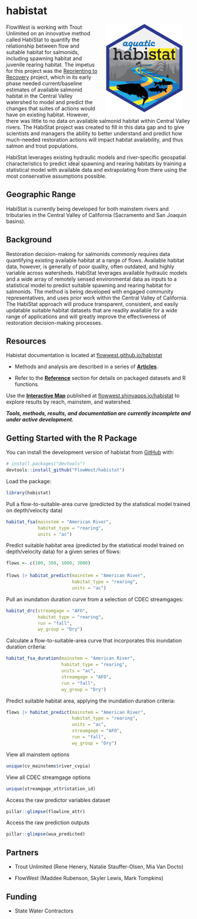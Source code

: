 
# habistat
<!-- rebuild logo using pkgdown::build_favicons(overwrite=T) -->

<!-- badges: start -->
<!-- badges: end -->

<img src="man/figures/logo-480.png" align="right" alt="habistat" style="height: 240px; margin: 0px 24px">

FlowWest is working with Trout Unlimited on an innovative method called HabiStat to quantify the relationship between flow and suitable habitat for salmonids, including spawning habitat and juvenile rearing habitat. The impetus for this project was the [Reorienting to Recovery](https://csamp.baydeltalive.com/recovery/reorienting-to-recovery) project, which in its early phase needed current/baseline estimates of available salmonid habitat in the Central Valley watershed to model and predict the changes that suites of actions would have on existing habitat. However, there was little to no data on available salmonid habitat within Central Valley rivers. The HabiStat project was created to fill in this data gap and to give scientists and managers the ability to better understand and predict how much-needed restoration actions will impact habitat availability, and thus salmon and trout populations.

HabiStat leverages existing hydraulic models and river-specific geospatial characteristics to predict ideal spawning and rearing habitats by training a statistical model with available data and extrapolating from there using the most conservative assumptions possible.

## Geographic Range

HabiStat is currently being developed for both mainstem rivers and tributaries in the Central Valley of California (Sacramento and San Joaquin basins).

## Background

Restoration decision-making for salmonids commonly requires data quantifying existing available  habitat at a range of flows. Available habitat data, however,  is generally of poor quality, often outdated, and highly variable across watersheds. HabiStat leverages available hydraulic models and a wide array of remotely sensed environmental data as inputs to a statistical model to predict suitable spawning and rearing habitat for salmonids. The method is being developed with engaged community representatives, and uses prior work within the Central Valley of California. The HabiStat approach will produce transparent, consistent, and easily updatable suitable habitat datasets that are readily available for a wide range of applications and will greatly improve the effectiveness of restoration decision-making processes.

## Resources

Habistat documentation is located at [flowwest.github.io/habistat](https://flowwest.github.io/habistat)

  * Methods and analysis are described in a series of **[Articles](https://flowwest.github.io/habistat/articles/index.html)**.

  * Refer to the **[Reference](https://flowwest.github.io/habistat/reference)** section for details on packaged datasets and R functions. 

Use the **[Interactive Map](https://flowwest.shinyapps.io/habistat)** published at [flowwest.shinyapps.io/habistat](https://flowwest.shinyapps.io/habistat) to explore results by reach, mainstem, and watershed.

***Tools, methods, results, and documentation are currently incomplete and under active development.***

## Getting Started with the R Package

You can install the development version of habistat from [GitHub](https://github.com/) with:

``` r
# install.packages("devtools")
devtools::install_github("FlowWest/habistat")
```

Load the package:

``` r
library(habistat)
```

Pull a flow-to-suitable-area curve (predicted by the statistical model trained on depth/velocity data)
``` r
habitat_fsa(mainstem = "American River", 
            habitat_type = "rearing",
            units = "ac")
```

Predict suitable habitat area (predicted by the statistical model trained on depth/velocity data) for a given series of flows:

``` r
flows <- c(100, 300, 1000, 3000)

flows |> habitat_predict(mainstem = "American River", 
                         habitat_type = "rearing",
                         units = "ac")
```

Pull an inundation duration curve from a selection of CDEC streamgages:

``` r
habitat_drc(streamgage = "AFO",
            habitat_type = "rearing",
            run = "fall",
            wy_group = "Dry")
```

Calculate a flow-to-suitable-area curve that incorporates this inundation duration criteria:

``` r
habitat_fsa_duration(mainstem = "American River", 
                     habitat_type = "rearing",
                     units = "ac",
                     streamgage = "AFO",
                     run = "fall",
                     wy_group = "Dry")
```

Predict suitable habitat area, applying the inundation duration criteria:

``` r
flows |> habitat_predict(mainstem = "American River", 
                         habitat_type = "rearing",
                         units = "ac",
                         streamgage = "AFO",
                         run = "fall",
                         wy_group = "Dry")
```

View all mainstem options

``` r
unique(cv_mainstems$river_cvpia)
```

View all CDEC streamgage options

``` r
unique(streamgage_attr$station_id)

```

Access the raw predictor variables dataset

``` r
pillar::glimpse(flowline_attr)
```

Access the raw prediction outputs

``` r
pillar::glimpse(wua_predicted)
```

## Partners

* Trout Unlimited (Rene Henery, Natalie Stauffer-Olsen, Mia Van Docto)

* FlowWest (Maddee Rubenson, Skyler Lewis, Mark Tompkins)

## Funding

* State Water Contractors
